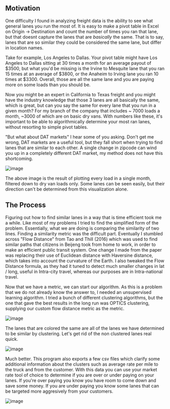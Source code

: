 ## Motivation

One difficulty I found in analyzing freight data is the ability to see what general lanes you run the most of. It is easy to make a pivot table in Excel on Origin -> Destination and count the number of times you ran that lane, but that doesnt capture the lanes that are *basically* the same. That is to say, lanes that are so similar they could be considered the same lane, but differ in location names.

Take for example, Los Angeles to Dallas. Your pivot table might have Los Angeles to Dallas sitting at 30 times a month for an average payout of $3500, but what you'd be missing is the Irvine to Mesquite lane that you ran 15 times at an average of $3800, or the Anaheim to Irving lane you ran 10 times at $3300. Overall, those are all the same lane and you are paying more on some loads than you should be.

Now you might be an expert in California to Texas freight and you might have the industry knowledge that those 3 lanes are all basically the same, which is great, but can you say the same for every lane that you run in a given month? For my branch of the company that includes ~ 7000 loads a month, ~3000 of which are on basic dry vans. With numbers like these, it's important to be able to algorithmically determine your most ran lanes, without resorting to simple pivot tables.

"But what about DAT markets" I hear some of you asking. Don't get me wrong, DAT markets are a useful tool, but they fall short when trying to find lanes that are similar to each other. A single change in zipcode can wind you up in a completely different DAT market, my method does not have this shortcoming.

![image](https://github.com/user-attachments/assets/c85fe113-e0dd-4cb5-a4f2-1b314b2e59b9)

The above image is the result of plotting every load in a single month, filtered down to dry van loads only. Some lanes can be seen easily, but their direction can't be determined from this visualization alone.

## The Process

Figuring out how to find similar lanes in a way that is time efficient took me a while. Like most of my problems I tried to find the simplified form of the problem. Essentially, what we are doing is comparing the similarity of two lines. Finding a similarity metric was the difficult part. Eventually I stumbled across "Flow Distance" from Tao and Thill (2016) which was used to find similar paths that citizens in Beijeng took from home to work, in order to make an efficient public transit system. One change I made from the paper was replacing their use of Euclidean distance with Haversine distance, which takes into account the curvature of the Earth. I also tweaked the Flow Distance formula, as they had it tuned to detect much smaller changes in lat / long, useful in Intra-city travel, whereas our purposes are in Intra-national travel.

Now that we have a metric, we can start our algorithm. As this is a problem that we do not already know the answer to, I needed an unsupervised learning algorithm. I tried a bunch of different clustering algorithms, but the one that gave the best results in the long run was OPTICS clustering, supplying our custom flow distance metric as the metric.

![image](https://github.com/user-attachments/assets/62657f5e-14b5-4024-b8a8-745c35774b1a)

The lanes that are colored the same are all of the lanes we have determined to be similar by clustering. Let's get rid of the non clustered lanes real quick.

![image](https://github.com/user-attachments/assets/b3321860-bf19-4bea-a908-9970e5a8055c)

Much better. This program also exports a few csv files which clarify some additional information about the clusters such as average rate per mile to the truck and from the customer. With this data you can use your market rate tool of choice to determine if you are over or under paying on your lanes. If you're over paying you know you have room to come down and save some money. If you are under paying you know some lanes that can be targeted more aggresively from your customers.

![image](https://github.com/user-attachments/assets/34eb6378-f236-4f65-9bf7-57e9fb1b46e9)


